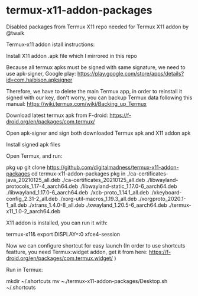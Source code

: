 # termux-x11-addon-packages
Disabled packages from Termux X11 repo needed for Termux X11 addon by @twaik 

Termux-x11 addon istall instructions:

Install X11 addon .apk file which I mirrored in this repo

Because all termux apks must be signed with same signature, we need to use apk-signer, Google play: https://play.google.com/store/apps/details?id=com.haibison.apksigner

Therefore, we have to delete the main Termux app, in order to reinstall it signed with our key, don't worry, you can backup Termux data following this manual: https://wiki.termux.com/wiki/Backing_up_Termux

Download latest termux apk from F-droid: https://f-droid.org/en/packages/com.termux/

Open apk-signer and sign both downloaded Termux apk and X11 addon apk

Install signed apk files

Open Termux, and run:

pkg up
git clone https://github.com/digitalmadness/termux-x11-addon-packages
cd termux-x11-addon-packages
pkg in  ./ca-certificates-java_20210125_all.deb ./ca-certificates_20210125_all.deb ./libwayland-protocols_1.17-4_aarch64.deb ./libwayland-static_1.17.0-6_aarch64.deb ./libwayland_1.17.0-6_aarch64.deb ./xcb-proto_1.14.1_all.deb ./xkeyboard-config_2.31-2_all.deb ./xorg-util-macros_1.19.3_all.deb ./xorgproto_2020.1-1_all.deb ./xtrans_1.4.0-8_all.deb ./xwayland_1.20.5-6_aarch64.deb ./termux-x11_1.0-2_aarch64.deb

X11 addon is installed, you can run it with:

termux-x11&
export DISPLAY=:0
xfce4-session

Now we can configure shortcut for easy launch (In order to use shortcuts featture, you need Termux:widget addon, get it from here: https://f-droid.org/en/packages/com.termux.widget/ )

Run in Termux:

mkdir ~/.shortcuts
mv ~./termux-x11-addon-packages/Desktop.sh ~/.shortcuts
